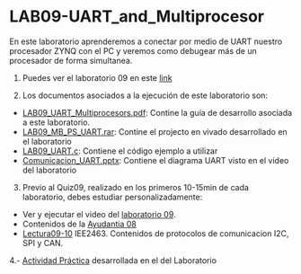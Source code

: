# LAB09-UART_and_Multiprocesor
En este laboratorio aprenderemos a conectar por medio de UART nuestro procesador ZYNQ con el PC y veremos como debugear más de un procesador de forma simultanea.



1. Puedes ver el laboratorio 09 en este [link](https://youtu.be/2tJQ9iTTWtY)

2. Los documentos asociados a la ejecución de este laboratorio son:

* [LAB09_UART_Multiprocesors.pdf](https://github.com/IEE2463-SEP/LAB09-UART_and_Multiprocesor/blob/main/LAB09_UART_Multiprocessors.pdf): Contine la guía de desarrollo asociada a este laboratorio.
* [LAB09_MB_PS_UART.rar](https://github.com/IEE2463-SEP/LAB09-UART_and_Multiprocesor/blob/main/LAB09_MB_PS_UART.rar): Contine el projecto en vivado desarrollado en el laboratorio
* [LAB09_UART.c](https://github.com/IEE2463-SEP/LAB09-UART_and_Multiprocesor/blob/main/LAB09_UART.c):  Contiene el código ejemplo a utilizar
* [Comunicacion_UART.pptx](https://github.com/IEE2463-SEP/LAB09-UART_and_Multiprocesor/blob/main/Comunicacion_UART.pptx): Contiene el diagrama UART visto en el video del laboratorio
 
3. Previo al Quiz09, realizado en los primeros 10-15min de cada laboratorio, debes estudiar personalizadamente:

* Ver y ejecutar el video del [laboratorio 09](https://youtu.be/2tJQ9iTTWtY).
* Contenidos de la [Ayudantia 08](https://youtu.be/HEcVxrbAIDQ)
* [Lectura09-10](https://github.com/IEE2463-SEP/Lecturas) IEE2463. Contenidos de protocolos de comunicacion I2C, SPI y CAN.
  
4.- [Actividad Práctica]() desarrollada en el del Laboratorio 



